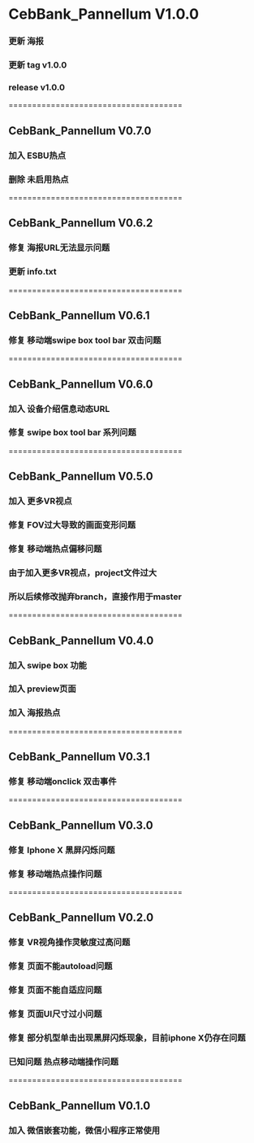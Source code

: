 
# CebBank_Pannellum V1.0.0

### 更新 海报
### 更新 tag v1.0.0
### release v1.0.0

=====================================

## CebBank_Pannellum V0.7.0

### 加入 ESBU热点
### 删除 未启用热点

=====================================

## CebBank_Pannellum V0.6.2

### 修复 海报URL无法显示问题
### 更新 info.txt

=====================================

## CebBank_Pannellum V0.6.1

### 修复 移动端swipe box tool bar 双击问题

=====================================

## CebBank_Pannellum V0.6.0

### 加入 设备介绍信息动态URL
### 修复 swipe box tool bar 系列问题

=====================================

## CebBank_Pannellum V0.5.0

### 加入 更多VR视点
### 修复 FOV过大导致的画面变形问题
### 修复 移动端热点偏移问题
### 由于加入更多VR视点，project文件过大
### 所以后续修改抛弃branch，直接作用于master

=====================================

## CebBank_Pannellum V0.4.0

### 加入 swipe box 功能
### 加入 preview页面
### 加入 海报热点

=====================================

## CebBank_Pannellum V0.3.1

### 修复 移动端onclick 双击事件

=====================================

## CebBank_Pannellum V0.3.0

### 修复 Iphone X 黑屏闪烁问题
### 修复 移动端热点操作问题

=====================================

## CebBank_Pannellum V0.2.0

### 修复 VR视角操作灵敏度过高问题
### 修复 页面不能autoload问题
### 修复 页面不能自适应问题
### 修复 页面UI尺寸过小问题
### 修复 部分机型单击出现黑屏闪烁现象，目前iphone X仍存在问题
### 已知问题 热点移动端操作问题

=====================================
## CebBank_Pannellum V0.1.0

### 加入 微信嵌套功能，微信小程序正常使用